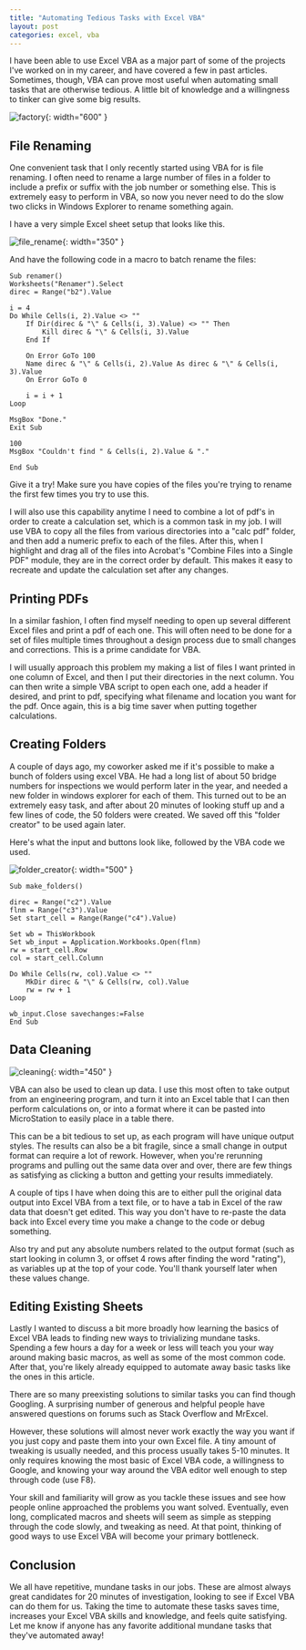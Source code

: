 ```yaml
---
title: "Automating Tedious Tasks with Excel VBA"
layout: post
categories: excel, vba
---
```


I have been able to use Excel VBA as a major part of some of the projects I've worked on in my career, and have covered a few in past articles. Sometimes, though, VBA can prove most useful when automating small tasks that are otherwise tedious. A little bit of knowledge and a willingness to tinker can give some big results.



![factory](/testpreviewsite/assets/factory.jpg){: width="600" }

## File Renaming
One convenient task that I only recently started using VBA for is file renaming. I often need to rename a large number of files in a folder to include a prefix or suffix with the job number or something else. This is extremely easy to perform in VBA, so now you never need to do the slow two clicks in Windows Explorer to rename something again. 

I have a very simple Excel sheet setup that looks like this.

![file_rename](/testpreviewsite/assets/file_rename.jpg){: width="350" }

And have the following code in a macro to batch rename the files:
```
Sub renamer()
Worksheets("Renamer").Select
direc = Range("b2").Value

i = 4
Do While Cells(i, 2).Value <> ""
    If Dir(direc & "\" & Cells(i, 3).Value) <> "" Then
        Kill direc & "\" & Cells(i, 3).Value
    End If

    On Error GoTo 100
    Name direc & "\" & Cells(i, 2).Value As direc & "\" & Cells(i, 3).Value
    On Error GoTo 0

    i = i + 1
Loop

MsgBox "Done."
Exit Sub

100
MsgBox "Couldn't find " & Cells(i, 2).Value & "."

End Sub
```

Give it a try! Make sure you have copies of the files you're trying to rename the first few times you try to use this.

I will also use this capability anytime I need to combine a lot of pdf's in order to create a calculation set, which is a common task in my job. I will use VBA to copy all the files from various directories into a "calc pdf" folder, and then add a numeric prefix to each of the files. After this, when I highlight and drag all of the files into Acrobat's "Combine Files into a Single PDF" module, they are in the correct order by default. This makes it easy to recreate and update the calculation set after any changes.

## Printing PDFs
In a similar fashion, I often find myself needing to open up several different Excel files and print a pdf of each one. This will often need to be done for a set of files multiple times throughout a design process due to small changes and corrections. This is a prime candidate for VBA.

I will usually approach this problem my making a list of files I want printed in one column of Excel, and then I put their directories in the next column. You can then write a simple VBA script to open each one, add a header if desired, and print to pdf, specifying what filename and location you want for the pdf. Once again, this is a big time saver when putting together calculations.

## Creating Folders 
A couple of days ago, my coworker asked me if it's possible to make a bunch of folders using excel VBA. He had a long list of about 50 bridge numbers for inspections we would perform later in the year, and needed a new folder in windows explorer for each of them. This turned out to be an extremely easy task, and after about 20 minutes of looking stuff up and a few lines of code, the 50 folders were created. We saved off this "folder creator" to be used again later.

Here's what the input and buttons look like, followed by the VBA code we used.

![folder_creator](/testpreviewsite/assets/folder_creator.jpg){: width="500" }

```
Sub make_folders()

direc = Range("c2").Value
flnm = Range("c3").Value
Set start_cell = Range(Range("c4").Value)

Set wb = ThisWorkbook
Set wb_input = Application.Workbooks.Open(flnm)
rw = start_cell.Row
col = start_cell.Column

Do While Cells(rw, col).Value <> ""
    MkDir direc & "\" & Cells(rw, col).Value
    rw = rw + 1
Loop

wb_input.Close savechanges:=False
End Sub
```

## Data Cleaning

![cleaning](/testpreviewsite/assets/cleaning.jpg){: width="450" }

VBA can also be used to clean up data. I use this most often to take output from an engineering program, and turn it into an Excel table that I can then perform calculations on, or into a format where it can be pasted into MicroStation to easily place in a table there.

This can be a bit tedious to set up, as each program will have unique output styles. The results can also be a bit fragile, since a small change in output format can require a lot of rework. However, when you're rerunning programs and pulling out the same data over and over, there are few things as satisfying as clicking a button and getting your results immediately.

A couple of tips I have when doing this are to either pull the original data output into Excel VBA from a text file, or to have a tab in Excel of the raw data that doesn't get edited. This way you don't have to re-paste the data back into Excel every time you make a change to the code or debug something. 

Also try and put any absolute numbers related to the output format (such as start looking in column 3, or offset 4 rows after finding the word "rating"), as variables up at the top of your code. You'll thank yourself later when these values change. 

## Editing Existing Sheets
Lastly I wanted to discuss a bit more broadly how learning the basics of Excel VBA leads to finding new ways to trivializing mundane tasks. Spending a few hours a day for a week or less will teach you your way around making basic macros, as well as some of the most common code. After that, you're likely already equipped to automate away basic tasks like the ones in this article.

There are so many preexisting solutions to similar tasks you can find though Googling. A surprising number of generous and helpful people have answered questions on forums such as Stack Overflow and MrExcel. 

However, these solutions will almost never work exactly the way you want if you just copy and paste them into your own Excel file. A tiny amount of tweaking is usually needed, and this process usually takes 5-10 minutes. It only requires knowing the most basic of Excel VBA code, a willingness to Google, and knowing your way around the VBA editor well enough to step through code (use F8). 

Your skill and familiarity will grow as you tackle these issues and see how people online approached the problems you want solved. Eventually, even long, complicated macros and sheets will seem as simple as stepping through the code slowly, and tweaking as need. At that point, thinking of good ways to use Excel VBA will become your primary bottleneck. 

## Conclusion
We all have repetitive, mundane tasks in our jobs. These are almost always great candidates for 20 minutes of investigation, looking to see if Excel VBA can do them for us. Taking the time to automate these tasks saves time, increases your Excel VBA skills and knowledge, and feels quite satisfying. Let me know if anyone has any favorite additional mundane tasks that they've automated away!
